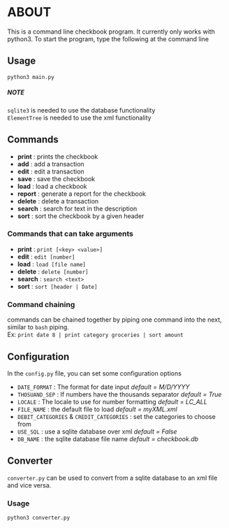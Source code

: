 # ABOUT
This is a command line checkbook program. It currently only works with python3.
To start the program, type the following at the command line

## Usage
```
python3 main.py
```

##### NOTE

```sqlite3``` is needed to use the database functionality  
```ElementTree``` is needed to use the xml functionality

## Commands

* **print**  : prints the checkbook
* **add**    : add a transaction
* **edit**   : edit a transaction
* **save**   : save the checkbook
* **load**   : load a checkbook
* **report** : generate a report for the checkbook
* **delete** : delete a transaction
* **search** : search for text in the description
* **sort**   : sort the checkbook by a given header

### Commands that can take arguments
* **print**  : ```print [<key> <value>]```
* **edit**   : ```edit [number]```
* **load**   : ```load [file name]```
* **delete** : ```delete [number]```
* **search** : ```search <text>```
* **sort**   : ```sort [header | Date]```

### Command chaining
commands can be chained together by piping one command into the next, similar to ```bash``` piping.  
Ex: ```print date 8 | print category groceries | sort amount```

## Configuration
In the ```config.py``` file, you can set some configuration options

* ```DATE_FORMAT``` : The format for date input *default = M/D/YYYY*
* ```THOSUAND_SEP``` :  If numbers have the thousands separator *default = True*
* ```LOCALE``` : The locale to use for number formatting *default = LC_ALL*
* ```FILE_NAME``` : the default file to load *default = myXML.xml*
* ```DEBIT_CATEGORIES``` & ```CREDIT_CATEGORIES``` : set the categories to choose from
* ```USE_SQL``` : use a sqlite database over xml *default = False*
* ```DB_NAME``` : the sqlite database file name *default = checkbook.db*

## Converter
```converter.py``` can be used to convert from a sqlite database to an xml file and vice versa.

### Usage
```
python3 converter.py
```